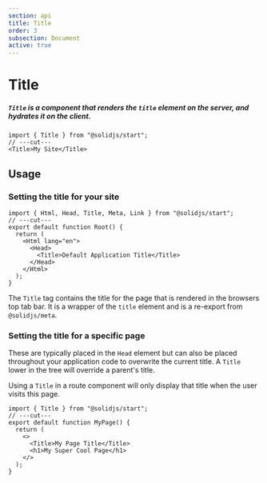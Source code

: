 ```yaml
---
section: api
title: Title
order: 3
subsection: Document
active: true
---
```


# Title

##### `Title` is a component that renders the `title` element on the server, and hydrates it on the client.

<div class="text-lg">

```tsx twoslash
import { Title } from "@solidjs/start";
// ---cut---
<Title>My Site</Title>
```

</div>

<table-of-contents></table-of-contents>

## Usage

### Setting the title for your site

```tsx twoslash filename="root.tsx" {5}
import { Html, Head, Title, Meta, Link } from "@solidjs/start";
// ---cut---
export default function Root() {
  return (
    <Html lang="en">
      <Head>
        <Title>Default Application Title</Title>
      </Head>
    </Html>
  );
}
```

The `Title` tag contains the title for the page that is rendered in the browsers top tab bar. It is a wrapper of the `title` element and is a re-export from `@solidjs/meta`.

### Setting the title for a specific page

These are typically placed in the `Head` element but can also be placed throughout your application code to overwrite the current title. A `Title` lower in the tree will override a parent's title.

Using a `Title` in a route component will only display that title when the user visits this page.

```tsx twoslash filename="src/routes/profile.tsx" {4}
import { Title } from "@solidjs/start";
// ---cut---
export default function MyPage() {
  return (
    <>
      <Title>My Page Title</Title>
      <h1>My Super Cool Page</h1>
    </>
  );
}
```
